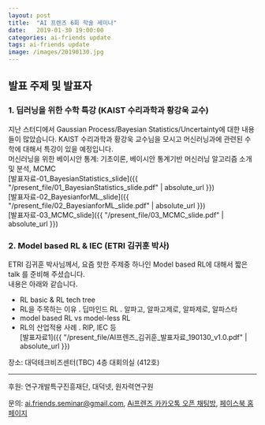 ```yaml
---
layout: post
title:  "AI 프렌즈 6회 학술 세미나"
date:   2019-01-30 19:00:00
categories: ai-friends update
tags: ai-friends update
image: /images/20190130.jpg
---
```



## 발표 주제 및 발표자  
### 1. 딥러닝을 위한 수학 특강 (KAIST 수리과학과 황강욱 교수)  

  지난 스터디에서  Gaussian Process/Bayesian Statistics/Uncertainty에 대한 내용들이 많았습니다. 
  KAIST 수리과학과 황강욱 교수님을 모시고 머신러닝과에 관련된 수학에 대해서 특강이 있을 예정입니다.  
  머신러닝을 위한 베이시안 통계: 기초이론, 베이시안 통계기반 머신러닝 알고리즘 소개 및 분석, MCMC  
     [발표자료-01_BayesianStatistics_slide]({{ "/present_file/01_BayesianStatistics_slide.pdf" | absolute_url }})  
     [발표자료-02_BayesianforML_slide]({{ "/present_file/02_BayesianforML_slide.pdf" | absolute_url }})  
     [발표자료-03_MCMC_slide]({{ "/present_file/03_MCMC_slide.pdf" | absolute_url }})  


### 2. Model based RL & IEC (ETRI 김귀훈 박사) 

  ETRI 김귀훈 박사님께서, 요즘 핫한 주제중 하나인 Model based RL에 대해서 짧은 talk 를 준비해 주셨습니다.  
  내용은 아래와 같습니다.
- RL basic & RL tech tree
- RL을 주목하는 이유
     . 딥마인드 RL
     . 알파고, 알파고제로, 알파제로, 알파스타 
- model based RL vs model-less RL
- RL의 산업적용 사례
     . RIP, IEC 등  
   [발표자료1]({{ "/present_file/AI프렌즈_김귀훈_발표자료_190130_v1.0.pdf" | absolute_url }})  


장소: 대덕테크비즈센터(TBC) 4층 대회의실 (412호)  

***  

후원: 연구개발특구진흥재단, 대덕넷, 원자력연구원   

문의: ai.friends.seminar@gmail.com,
[Ai프렌즈 카카오톡 오픈 채팅방][kakao_ai],
[페이스북 홈페이지][facebook_ai]

[kakao_ai]:     https://open.kakao.com/o/ggewxi2
[facebook_ai]:  https://www.facebook.com/groups/aifriend/

